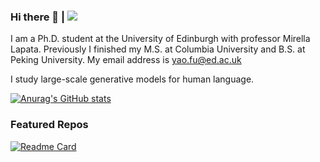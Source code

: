 ### Hi there 👋  |  ![](https://komarev.com/ghpvc/?username=FranxYao)

I am a Ph.D. student at the University of Edinburgh with professor Mirella Lapata. Previously I finished my M.S. at Columbia University and B.S. at Peking University. My email address is yao.fu@ed.ac.uk

I study large-scale generative models for human language.

[![Anurag's GitHub stats](https://github-readme-stats.vercel.app/api?username=FranxYao)](https://github.com/anuraghazra/github-readme-stats)

### Featured Repos

[![Readme Card](https://github-readme-stats.vercel.app/api/pin/?username=FranxYao&repo=Complexity-Based-Prompting)](https://github.com/FranxYao/Complexity-Based-Prompting)
